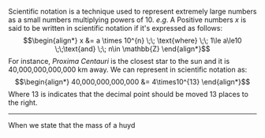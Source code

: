 Scientific notation is a technique used to represent extremely large numbers as a small numbers multiplying powers of 10. $e.g.$
A Positive numbers $x$ is said to be written in scientific notation if it's expressed as follows:
$$\begin{align*}
x &= a \times 10^{n} \;\; \text{where} \;\; 1\le a\le10 \;\;\text{and} \;\; n\in \mathbb{Z}
\end{align*}$$
For instance, *Proxima Centauri* is the closest star to the sun and it is 40,000,000,000,000 km away. We can represent in scientific notation as:
$$\begin{align*}
40,000,000,000,000 &= 4\times10^{13}
\end{align*}$$
Where $13$ is indicates that the decimal point should be moved 13 places to the right.
___
When we state that the mass of a huyd